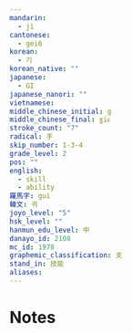 ```yaml
---
mandarin:
  - jì
cantonese:
  - gei6
korean:
  - 기
korean_native: ""
japanese:
  - GI
japanese_nanori: ""
vietnamese:
middle_chinese_initial: g
middle_chinese_final: ɣiᴇ
stroke_count: "7"
radical: 手
skip_number: 1-3-4
grade_level: 2
pos: ""
english:
  - skill
  - ability
羅馬字: gui
韓文: 귀
joyo_level: "5"
hsk_level: ""
hanmun_edu_level: 中
danayo_id: 2108
mc_id: 1978
graphemic_classification: 支
stand_in: 技能
aliases:
---
```


# Notes
